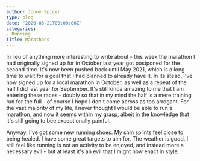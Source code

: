 ```yaml
---
author: Jonny Spicer
type: blog
date: "2020-06-21T00:00:00Z"
categories:
- Running
title: Marathons
---
```

In lieu of anything more interesting to write about - this week the marathon I had originally signed up for in October last year got postponed for the second time. It's now been
pushed back until May 2021, which is a long time to wait for a goal that I had planned to already have it. In its stead, I've now signed up for a local marathon in October, as well
as a repeat of the half I did last year for September. It's still kinda amazing to me that I am entering these races - doubly so that in my mind the half is a mere training run for the
full - of course I hope I don't come across as too arrogant. For the vast majority of my life, I never thought I would be able to run a marathon, and now it seems within my grasp,
albeit in the knowledge that it's still going to bee exceptionally painful.

Anyway. I've got some new running shoes. My shin splints feel close to being healed. I have some great targets to aim for. The weather is good. I still feel like running is not an
activity to be enjoyed, and instead more a necessary evil - but at least it's an evil that I might now enact in style.
